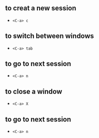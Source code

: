 ## to creat a new session
- `<C-a> c`
## to switch between windows
- `<C-a> tab`
## to go to next session
- `<C-a> n`
## to close a window
- `<C-a> X`
## to go to next session
- `<C-a> n`
